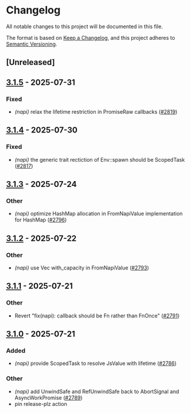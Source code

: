 # Changelog

All notable changes to this project will be documented in this file.

The format is based on [Keep a Changelog](https://keepachangelog.com/en/1.0.0/),
and this project adheres to [Semantic Versioning](https://semver.org/spec/v2.0.0.html).

## [Unreleased]

## [3.1.5](https://github.com/napi-rs/napi-rs/compare/napi-v3.1.4...napi-v3.1.5) - 2025-07-31

### Fixed

- *(napi)* relax the lifetime restriction in PromiseRaw callbacks ([#2819](https://github.com/napi-rs/napi-rs/pull/2819))

## [3.1.4](https://github.com/napi-rs/napi-rs/compare/napi-v3.1.3...napi-v3.1.4) - 2025-07-30

### Fixed

- *(napi)* the generic trait rectiction of Env::spawn should be ScopedTask ([#2817](https://github.com/napi-rs/napi-rs/pull/2817))

## [3.1.3](https://github.com/napi-rs/napi-rs/compare/napi-v3.1.2...napi-v3.1.3) - 2025-07-24

### Other

- *(napi)* optimize HashMap allocation in FromNapiValue implementation for HashMap ([#2796](https://github.com/napi-rs/napi-rs/pull/2796))

## [3.1.2](https://github.com/napi-rs/napi-rs/compare/napi-v3.1.1...napi-v3.1.2) - 2025-07-22

### Other

- *(napi)* use Vec with_capacity in FromNapiValue ([#2793](https://github.com/napi-rs/napi-rs/pull/2793))

## [3.1.1](https://github.com/napi-rs/napi-rs/compare/napi-v3.1.0...napi-v3.1.1) - 2025-07-21

### Other

- Revert "fix(napi): callback should be Fn rather than FnOnce" ([#2791](https://github.com/napi-rs/napi-rs/pull/2791))

## [3.1.0](https://github.com/napi-rs/napi-rs/compare/napi-v3.0.0...napi-v3.1.0) - 2025-07-21

### Added

- *(napi)* provide ScopedTask to resolve JsValue with lifetime ([#2786](https://github.com/napi-rs/napi-rs/pull/2786))

### Other

- *(napi)* add UnwindSafe and RefUnwindSafe back to AbortSignal and AsyncWorkPromise ([#2789](https://github.com/napi-rs/napi-rs/pull/2789))
- pin release-plz action
